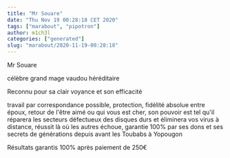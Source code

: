 ```yaml
---
title: "Mr Souare"
date: "Thu Nov 19 00:28:18 CET 2020"
tags: ["marabout", "pipotron"]
author: m1ch3l
categories: ["generated"]
slug: "marabout/2020-11-19-00:28:18"
---
```


Mr Souare

célèbre grand mage vaudou héréditaire

Reconnu pour sa clair voyance et son efficacité

travail par correspondance possible, protection, fidélité absolue entre époux, retour de l'être aimé ou qui vous est cher, son pouvoir est tel qu'il réparera les secteurs défectueux des disques durs et éliminera vos virus à distance, réussit là où les autres échoue, garantie 100% par ses dons et ses secrets de générations depuis avant les Toubabs à Yopougon

Résultats garantis 100% après paiement de 250€
